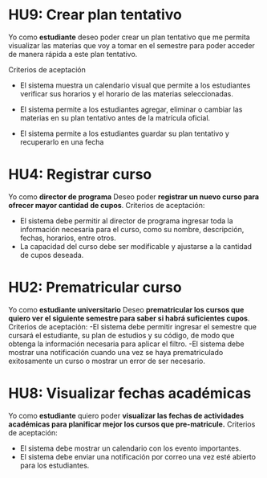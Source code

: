 # HU9: Crear plan tentativo 

Yo como **estudiante**  deseo poder crear un plan tentativo que me permita visualizar las materias que voy a tomar en el semestre para poder acceder de manera rápida a este plan tentativo.

Criterios de aceptación

- El sistema muestra un calendario visual que permite a los estudiantes verificar sus horarios y el horario de las materias seleccionadas.

- El sistema permite a los estudiantes agregar, eliminar o cambiar las materias en su plan tentativo antes de la matrícula oficial.

- El sistema permite a los estudiantes guardar su plan tentativo y recuperarlo en una fecha

# HU4: Registrar curso

Yo como **director de programa**
Deseo poder **registrar un nuevo curso para ofrecer mayor cantidad de cupos**.
Criterios de aceptación:
- El sistema debe permitir al director de programa ingresar toda la información necesaria para el curso, como su nombre, descripción, fechas, horarios, entre otros.
- La capacidad del curso debe ser modificable y ajustarse a la cantidad de cupos deseada.

# HU2: Prematricular curso

Yo como **estudiante universitario**
Deseo **prematricular los cursos que quiero ver el siguiente semestre para saber si habrá suficientes cupos**.
Criterios de aceptación:
-El sistema debe permitir ingresar el semestre que cursará el estudiante, su plan de estudios y su código, de modo que obtenga la información necesaria para aplicar el filtro.
-El sistema debe mostrar una notificación cuando una vez se haya prematriculado exitosamente un curso o mostrar un error de ser necesario.

# HU8: Visualizar fechas académicas

Yo como **estudiante** 
quiero poder **visualizar las fechas de actividades académicas para planificar mejor los cursos que pre-matricule.**
Criterios de aceptación:
- El sistema debe mostrar un calendario con los evento importantes.
- El sistema debe enviar una notificación por correo una vez esté abierto para los estudiantes.